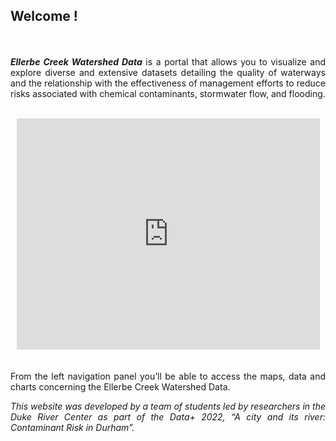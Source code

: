
<style>
body {
text-align: justify}
</style>

## Welcome !

<br><br> <i> **Ellerbe Creek Watershed Data**</i> is a portal that
allows you to visualize and explore diverse and extensive datasets
detailing the quality of waterways and the relationship with the
effectiveness of management efforts to reduce risks associated with
chemical contaminants, stormwater flow, and flooding. <br><br>
<iframe style = "border:0px; display: block; margin: auto;" width="485" height="370" src="https://bigdata.duke.edu/sites/bigdata.duke.edu/files/styles/large/public/CityandRiver.jpg?itok=hj1Q3w7W"></iframe>
<br><br> From the left navigation panel you’ll be able to access the
maps, data and charts concerning the Ellerbe Creek Watershed Data.

<i> This website was developed by a team of students led by researchers
in the Duke River Center as part of the Data+ 2022, “A city and its
river: Contaminant Risk in Durham”.</i>
